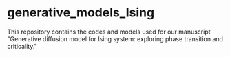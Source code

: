 # generative_models_Ising
This repository contains the codes and models used for our manuscript "Generative diffusion model for Ising system: exploring phase transition and criticality."

